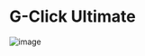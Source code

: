 # G-Click Ultimate

![image](https://user-images.githubusercontent.com/36828922/146841091-ff0e4de3-50b9-45dc-a5e6-5cc3e415fe68.png)
